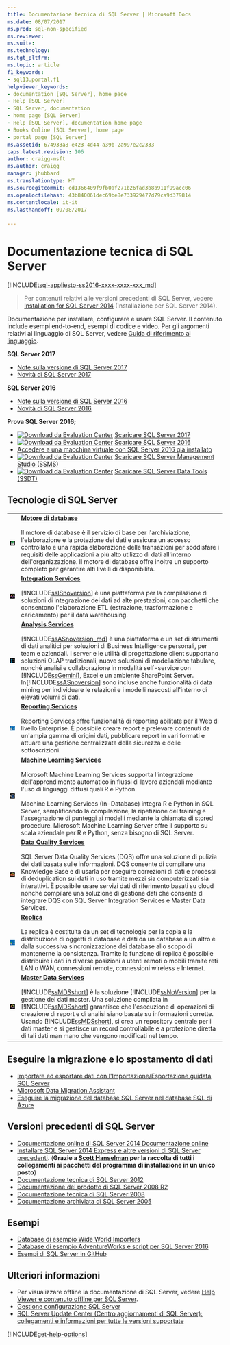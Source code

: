 ```yaml
---
title: Documentazione tecnica di SQL Server | Microsoft Docs
ms.date: 08/07/2017
ms.prod: sql-non-specified
ms.reviewer: 
ms.suite: 
ms.technology: 
ms.tgt_pltfrm: 
ms.topic: article
f1_keywords:
- sql13.portal.f1
helpviewer_keywords:
- documentation [SQL Server], home page
- Help [SQL Server]
- SQL Server, documentation
- home page [SQL Server]
- Help [SQL Server], documentation home page
- Books Online [SQL Server], home page
- portal page [SQL Server]
ms.assetid: 674933a8-e423-4d44-a39b-2a997e2c2333
caps.latest.revision: 106
author: craigg-msft
ms.author: craigg
manager: jhubbard
ms.translationtype: HT
ms.sourcegitcommit: cd1366409f9fb0af271b26fad3b8b911f99acc06
ms.openlocfilehash: 43b840061dec69be8e733929477d79ca9d379814
ms.contentlocale: it-it
ms.lasthandoff: 09/08/2017

---
```

# <a name="sql-server-technical-documentation"></a>Documentazione tecnica di SQL Server
[!INCLUDE[tsql-appliesto-ss2016-xxxx-xxxx-xxx_md](../includes/tsql-appliesto-ss2016-xxxx-xxxx-xxx-md.md)]

 > Per contenuti relativi alle versioni precedenti di SQL Server, vedere [Installation for SQL Server 2014](https://msdn.microsoft.com/en-US/library/bb500469(SQL.120).aspx) (Installazione per SQL Server 2014).

Documentazione per installare, configurare e usare SQL Server. Il contenuto include esempi end-to-end, esempi di codice e video. Per gli argomenti relativi al linguaggio di SQL Server, vedere [Guida di riferimento al linguaggio](../t-sql/language-reference.md).

**SQL Server 2017**

- [Note sulla versione di SQL Server 2017](../sql-server/sql-server-2017-release-notes.md)
- [Novità di SQL Server 2017](../sql-server/what-s-new-in-sql-server-2017.md)

**SQL Server 2016**

- [Note sulla versione di SQL Server 2016](../sql-server/sql-server-2016-release-notes.md)
- [Novità di SQL Server 2016](../sql-server/what-s-new-in-sql-server-2016.md)
    
**Prova SQL Server 2016;**    
- [![Download da Evaluation Center](../includes/media/download2.png)](http://go.microsoft.com/fwlink/?LinkID=829477) [Scaricare SQL Server 2017](http://go.microsoft.com/fwlink/?LinkID=829477)
- [![Download da Evaluation Center](../includes/media/download2.png)](https://www.microsoft.com/en-us/evalcenter/evaluate-sql-server-2016) [Scaricare SQL Server 2016](https://www.microsoft.com/en-us/evalcenter/evaluate-sql-server-2016) 
- [Accedere a una macchina virtuale con SQL Server 2016 già installato](https://azure.microsoft.com/en-us/services/virtual-machines/sql-server/?wt.mc_id=sqL16_vm)
- [![Download da Evaluation Center](../includes/media/download2.png)](https://msdn.microsoft.com/library/mt238290.aspx) [Scaricare SQL Server Management Studio (SSMS)](https://msdn.microsoft.com/library/mt238290.aspx)   
- [![Download da Evaluation Center](../includes/media/download2.png)](../ssdt/download-sql-server-data-tools-ssdt.md) [Scaricare SQL Server Data Tools (SSDT)](../ssdt/download-sql-server-data-tools-ssdt.md)
    
## <a name="sql-server-technologies"></a>Tecnologie di SQL Server    
    
|||    
|-|-|    
|![Motore di database SQL](../sql-server/media/sql-database-engine.png "Motore di database SQL")|**[Motore di database](../database-engine/configure-windows/sql-server-database-engine.md)**<br /><br /> Il motore di database è il servizio di base per l'archiviazione, l'elaborazione e la protezione dei dati e assicura un accesso controllato e una rapida elaborazione delle transazioni per soddisfare i requisiti delle applicazioni a più alto utilizzo di dati all'interno dell'organizzazione. Il motore di database offre inoltre un supporto completo per garantire alti livelli di disponibilità.|
|![Integration Services](../sql-server/media/integration-services.png "Integration Services")|**[Integration Services](../integration-services/sql-server-integration-services.md)**<br /><br /> [!INCLUDE[ssISnoversion](../includes/ssisnoversion-md.md)] è una piattaforma per la compilazione di soluzioni di integrazione dei dati ad alte prestazioni, con pacchetti che consentono l'elaborazione ETL (estrazione, trasformazione e caricamento) per il data warehousing.|    
|![Analysis Services](../sql-server/media/analysis-services.png "Analysis Services")|**[Analysis Services](../analysis-services/analysis-services.md)**<br /><br /> [!INCLUDE[ssASnoversion_md](../includes/ssasnoversion-md.md)] è una piattaforma e un set di strumenti di dati analitici per soluzioni di Business Intelligence personali, per team e aziendali. I server e le utilità di progettazione client supportano soluzioni OLAP tradizionali, nuove soluzioni di modellazione tabulare, nonché analisi e collaborazione in modalità self-service con [!INCLUDE[ssGemini](../includes/ssgemini-md.md)], Excel e un ambiente SharePoint Server. In[!INCLUDE[ssASnoversion](../includes/ssasnoversion-md.md)] sono incluse anche funzionalità di data mining per individuare le relazioni e i modelli nascosti all'interno di elevati volumi di dati.|    
|![Reporting Services](../sql-server/media/reporting-services.png "Reporting Services")|**[Reporting Services](../reporting-services/create-deploy-and-manage-mobile-and-paginated-reports.md)**<br /><br /> Reporting Services offre funzionalità di reporting abilitate per il Web di livello Enterprise.  È possibile creare report e prelevare contenuti da un'ampia gamma di origini dati, pubblicare report in vari formati e attuare una gestione centralizzata della sicurezza e delle sottoscrizioni.|
|![R Server](../sql-server/media/r-server.png "R Server")|**[Machine Learning Services](../advanced-analytics/r-services/r-services.md)**<br /><br /> Microsoft Machine Learning Services supporta l'integrazione dell'apprendimento automatico in flussi di lavoro aziendali mediante l'uso di linguaggi diffusi quali R e Python.<br /><br /> Machine Learning Services (In-Database) integra R e Python in SQL Server, semplificando la compilazione, la ripetizione del training e l'assegnazione di punteggi ai modelli mediante la chiamata di stored procedure.  Microsoft Machine Learning Server offre il supporto su scala aziendale per R e Python, senza bisogno di SQL Server.|
|![Data Quality Services](../sql-server/media/data-quality-services.png "Data Quality Services")|**[Data Quality Services](../data-quality-services/data-quality-services.md)**<br /><br /> SQL Server Data Quality Services (DQS) offre una soluzione di pulizia dei dati basata sulle informazioni. DQS consente di compilare una Knowledge Base e di usarla per eseguire correzioni di dati e processi di deduplication sui dati in uso tramite mezzi sia computerizzati sia interattivi. È possibile usare servizi dati di riferimento basati su cloud nonché compilare una soluzione di gestione dati che consenta di integrare DQS con SQL Server Integration Services e Master Data Services.|
|![Servizi di replica](../sql-server/media/replication-services.png "Servizi di replica")|**[Replica](../relational-databases/replication/sql-server-replication.md)**<br /><br /> La replica è costituita da un set di tecnologie per la copia e la distribuzione di oggetti di database e dati da un database a un altro e dalla successiva sincronizzazione dei database allo scopo di mantenerne la consistenza. Tramite la funzione di replica è possibile distribuire i dati in diverse posizioni a utenti remoti o mobili tramite reti LAN o WAN, connessioni remote, connessioni wireless e Internet.|
|![Master Data Services](../sql-server/media/master-data-services.png)|**[Master Data Services](../master-data-services/master-data-services-installation-and-configuration.md)**<br /><br /> [!INCLUDE[ssMDSshort](../includes/ssmdsshort-md.md)] è la soluzione [!INCLUDE[ssNoVersion](../includes/ssnoversion-md.md)] per la gestione dei dati master. Una soluzione compilata in [!INCLUDE[ssMDSshort](../includes/ssmdsshort-md.md)] garantisce che l'esecuzione di operazioni di creazione di report e di analisi siano basate su informazioni corrette. Usando [!INCLUDE[ssMDSshort](../includes/ssmdsshort-md.md)], si crea un repository centrale per i dati master e si gestisce un record controllabile e a protezione diretta di tali dati man mano che vengono modificati nel tempo.|

## <a name="migrate-and-move-data"></a>Eseguire la migrazione e lo spostamento di dati
- [Importare ed esportare dati con l'Importazione/Esportazione guidata SQL Server](../integration-services/import-export-data/import-and-export-data-with-the-sql-server-import-and-export-wizard.md)
- [Microsoft Data Migration Assistant](https://www.microsoft.com/en-us/download/details.aspx?id=53595)
- [Eseguire la migrazione del database SQL Server nel database SQL di Azure](https://docs.microsoft.com/en-us/azure/sql-database/sql-database-migrate-your-sql-server-database)

## <a name="earlier-sql-server-versions"></a>Versioni precedenti di SQL Server
- [Documentazione online di SQL Server 2014 Documentazione online](https://msdn.microsoft.com/library/ms130214(v=sql.120).aspx)
- [Installare SQL Server 2014 Express e altre versioni di SQL Server precedenti](http://www.hanselman.com/blog/DownloadSQLServerExpress.aspx). (**Grazie a [Scott Hanselman](http://www.hanselman.com/) per la raccolta di tutti i collegamenti ai pacchetti del programma di installazione in un unico posto**)  
- [Documentazione tecnica di SQL Server 2012](https://technet.microsoft.com/library/bb418433(v=sql.10).aspx)  
- [Documentazione del prodotto di SQL Server 2008 R2](https://msdn.microsoft.com/library/hh278298(v=sql.10).aspx)  
- [Documentazione tecnica di SQL Server 2008](https://msdn.microsoft.com/library/hh994727(v=sql.10).aspx) 
- [Documentazione archiviata di SQL Server 2005](https://msdn.microsoft.com/library/hh278313(v=sql.10).aspx)    

## <a name="samples"></a>Esempi  
- [Database di esempio Wide World Importers](https://msdn.microsoft.com/library/mt734199(v=sql.1).aspx)  
- [Database di esempio AdventureWorks e script per SQL Server 2016](https://www.microsoft.com/en-us/download/details.aspx?id=49502) 
- [Esempi di SQL Server in GitHub](https://github.com/Microsoft/sql-server-samples) 
   
 ## <a name="more-information"></a>Ulteriori informazioni   
+ Per visualizzare offline la documentazione di SQL Server, vedere [Help Viewer e contenuto offline per SQL Server](sql-server-help-installation.md).
+ [Gestione configurazione SQL Server](../relational-databases/sql-server-configuration-manager.md)
+ [SQL Server Update Center (Centro aggiornamenti di SQL Server): collegamenti e informazioni per tutte le versioni supportate](https://msdn.microsoft.com/library/ff803383.aspx)

[!INCLUDE[get-help-options](../includes/paragraph-content/get-help-options.md)]
